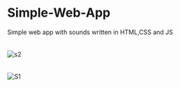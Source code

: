 # Simple-Web-App
Simple web app with sounds written in HTML,CSS and JS
<br />
<br />
<br />
![s2](https://user-images.githubusercontent.com/62693668/121891362-f956a580-cd38-11eb-84e3-5cdac589a73a.png)
<br />
<br />
<br />
![S1](https://user-images.githubusercontent.com/62693668/121891367-fa87d280-cd38-11eb-81f5-0a24a1e590f6.png)

